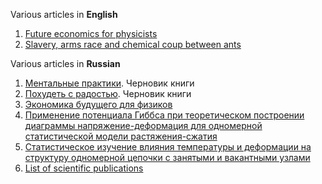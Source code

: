 Various articles in **English**
   01. [Future economics for physicists](future_economics_for_physicists/2020.01.12_future_economics_for_physicists.md)
   01. [Slavery, arms race and chemical coup between ants](Slavery_arms_race_and_chemical_coup_between_ants.md)

Various articles in **Russian**
   01. [Ментальные практики](https://docs.google.com/document/d/1GtM0fYqA92oQYwMSsyj0Dw4Jy1Vd8ZW-TSpIDWJ-io0). Черновик книги
   01. [Похудеть с радостью](https://docs.google.com/document/d/1Wo0iyNkyjmIb2CC9ZPzgZVlF8AYsxuvxzHoi5eHO6bE). Черновик книги
   01. [Экономика будущего для физиков](ekonomika_budushchego_dlya_fizikov/ekonomika_budushchego_dlya_fizikov.md)
   01. [Применение потенциала Гиббса при теоретическом построении диаграммы напряжение-деформация для одномерной статистической модели растяжения-сжатия](Trudy_BNTU_ISSN_1683-0377.pdf)
   01. [Статистическое изучение влияния температуры и деформации на структуру одномерной цепочки с занятыми и вакантными узлами](NIRS-2003_VIII_Respublikanskaya_nauchno-tekhnicheskaya_konferentsiya_studentov_i_aspiratnov.pdf)
   01. [List of scientific publications](List_of_scientific_publications.docx)
